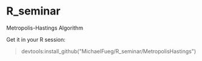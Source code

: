 # R_seminar
Metropolis-Hastings Algorithm

Get it in your R session: 
> devtools:install_github("MichaelFueg/R_seminar/MetropolisHastings")
